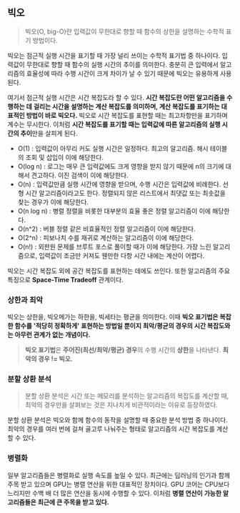 ## 빅오
> 빅오(O, big-O)란 입력값이 무한대로 향할 때 함수의 상한을 설명하는 수학적 표기 방법이다.

빅오는 점근적 실행 시간을 표기할 때 가장 널리 쓰이는 수학적 표기법 중 하나이다. 입력값이 무한대로 향할 때 함수의 실행 시간의 추이를 의미한다. 충분히 큰 입력에서 알고리즘의 효율성에 따라 수행 시간이 크게 차이가 날 수 있기 때문에 빅오는 유용하게 사용된다.

여기서 점근적 실행 시간은 시간 복잡도라 할 수 있다. **시간 복잡도란 어떤 알고리즘을 수행하는 데 걸리는 시간을 설명하는 계산 복잡도를 의미하며, 계산 복잡도를 표기하는 대표적인 방법이 바로 빅오다.** 빅오로 시간 복잡도를 표현할 때는 최고차항만을 표기하며 계수는 무시한다. 이처럼 **시간 복잡도를 표기할 때는 입력값에 따른 알고리즘의 실행 시간의 추이**만을 살피게 된다.
- O(1) : 입력값이 아무리 커도 실행 시간은 일정하다. 최고의 알고리즘. 해시 테이블의 조회 및 삽입이 이에 해당한다.
- O(log n) : 로그는 매우 큰 입력값에도 크게 영향을 받지 않기 때문에 n의 크기에 대해서 견고하다. 이진 검색이 이에 해당한다.
- O(n) : 입력값만큼 실행 시간에 영향을 받으며, 수행 시간은 입력값에 비례한다. 선형 시간 알고리즘이라고도 한다. 정렬되지 않은 리스트에서 최댓값 또는 최솟값을 찾는 경우가 이에 해당한다.
- O(n log n) : 병렬 정렬을 비롯한 대부분의 효율 좋은 정렬 알고리즘이 이에 해당한다.
- O(n^2) : 버블 정렬 같은 비효율적인 정렬 알고리즘이 이에 해당한다.
- O(2^n) : 피보나치 수를 재귀로 계산하는 알고리즘이 이에 해당한다.
- O(n!) : 외판원 문제를 브루트 포스로 풀이할 때가 이에 해당한다. 가장 느린 알고리즘으로, 입력값이 조금만 커져도 웬만한 다항 시간 내에는 계산이 어렵다.

빅오는 시간 복잡도 외에 공간 복잡도를 표현하는 데에도 쓰인다. 또한 알고리즘의 주요 특징으로 **Space-Time Tradeoff** 관계이다.

### 상한과 최악
빅오는 상한을, 빅오메가는 하한을, 빅세타는 평균을 의미한다. 이때 **빅오 표기법은 복잡한 함수를 '적당히 정확하게' 표현하는 방법일 뿐이지 최악/평균의 경우의 시간 복잡도와는 아무런 관계가 없는 개념이다.**
> **빅오 표기법**은 **주어진(최선/최악/평균) 경우**의 수행 시간의 **상한**을 나타낸다. **최악의 경우 != 빅오.**

### 분할 상환 분석
> 분할 상환 분석은 시간 또는 메모리를 분석하는 알고리즘의 복잡도를 계산할 때, 최악의 경우만을 살펴보는 것은 지나치게 비관적이라는 이유로 등장하였다.

분할 상환 분석은 빅오와 함께 함수의 동작을 설명할 때 중요한 분석 방법 중 하나이다. 최악의 경우를 여러 번에 걸쳐 골고루 나눠주는 형태로 알고리즘의 시간 복잡도를 계산할 수 있다.

### 병렬화
일부 알고리즘들은 병렬화로 실행 속도를 높일 수 있다. 최근에는 딥러닝의 인기과 함께 주목 받고 있으며 GPU는 병렬 연산을 위한 대표적인 장치이다. GPU 코어는 CPU보다 느리지만 수백 배 더 많은 연산을 동시에 수행할 수 있다. 이처럼 **병렬 연산이 가능한 알고리즘들은 최근에 큰 주목을 받고 있다.**